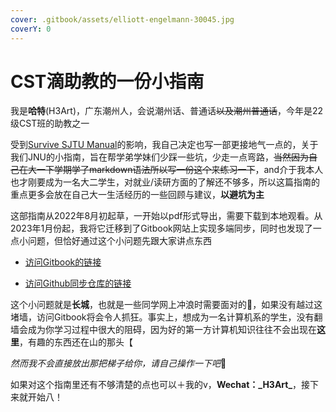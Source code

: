 ```yaml
---
cover: .gitbook/assets/elliott-engelmann-30045.jpg
coverY: 0
---
```


# CST滴助教的一份小指南

我是**哈特**($\text{H3Art}$)，广东潮州人，会说潮州话、普通话~~以及潮州普通话~~，今年是22级CST班的助教之一

受到[Survive SJTU Manual](https://survivesjtu.gitbook.io/survivesjtumanual/)的影响，我自己决定也写一部更接地气一点的，关于我们JNU的小指南，旨在帮学弟学妹们少踩一些坑，少走一点弯路，~~当然因为自己在大一下学期学了markdown语法所以写一份这个来练习一下~~，and介于我本人也才刚要成为一名大二学生，对就业/读研方面的了解还不够多，所以这篇指南的重点更多会放在自己大一生活经历的一些回顾与建议，**以避坑为主**

这部指南从2022年8月初起草，一开始以pdf形式导出，需要下载到本地观看。从2023年1月份起，我将它迁移到了Gitbook网站上实现多端同步，同时也发现了一点小问题，但恰好通过这个小问题先跟大家讲点东西

- [访问Gitbook的链接](https://h3art.gitbook.io/guidance/)

- [访问Github同步仓库的链接](https://github.com/H3Art-q/Gitbook-CSTguidance)

这个小问题就是**长城**，也就是一些同学网上冲浪时需要面对的🧱，如果没有越过这堵墙，访问Gitbook将会令人抓狂。事实上，想成为一名计算机系的学生，没有翻墙会成为你学习过程中很大的阻碍，因为好的第一方计算机知识往往不会出现在**这里**，有趣的东西还在山的那头【

*然而我不会直接放出那把梯子给你，请自己操作一下吧*🥰

如果对这个指南里还有不够清楚的点也可以＋我的v，**Wechat：\_H3Art\_**，接下来就开始八！
